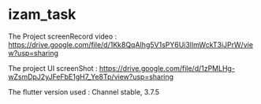 # izam_task

The Project screenRecord video : https://drive.google.com/file/d/1Kk8QqAIhg5V1sPY6Ui3lImWckT3iJPrW/view?usp=sharing

The project UI screenShot : https://drive.google.com/file/d/1zPMLHg-wZsmDpJ2yJFeFbE1gH7_Ye8Tp/view?usp=sharing

The flutter version used : Channel stable, 3.7.5
